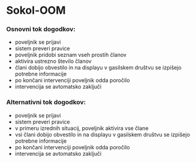 # Sokol-OOM
### Osnovni tok dogodkov:
- poveljnik se prijavi
- sistem preveri pravice
- poveljnik pridobi seznam vseh prostih članov
- aktivira ustrezno število članov
- člani dobijo obvestilo in na displayu v gasilskem društvu se izpišejo potrebne informacije
- po končani intervenciji poveljnik odda poročilo
- intervencija se avtomatsko zaključi

### Alternativni tok dogodkov:
- poveljnik se prijavi
- sistem preveri pravice
- v primeru izrednih situacij, poveljnik aktivira vse člane
- vsi člani dobijo obvestilo in na displayu v gasilskem društvu se izpišejo potrebne informacije
- po končani intervenciji poveljnik odda poročilo
- intervencija se avtomatsko zaključi
